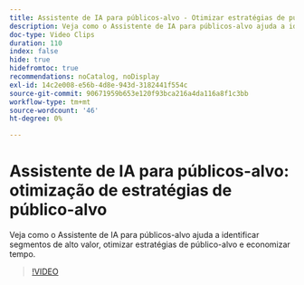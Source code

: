 ```yaml
---
title: Assistente de IA para públicos-alvo - Otimizar estratégias de público-alvo
description: Veja como o Assistente de IA para públicos-alvo ajuda a identificar segmentos de alto valor, otimizar estratégias de público-alvo e economizar tempo.
doc-type: Video Clips
duration: 110
index: false
hide: true
hidefromtoc: true
recommendations: noCatalog, noDisplay
exl-id: 14c2e008-e56b-4d8e-943d-3182441f554c
source-git-commit: 90671959b653e120f93bca216a4da116a8f1c3bb
workflow-type: tm+mt
source-wordcount: '46'
ht-degree: 0%

---
```


# Assistente de IA para públicos-alvo: otimização de estratégias de público-alvo

Veja como o Assistente de IA para públicos-alvo ajuda a identificar segmentos de alto valor, otimizar estratégias de público-alvo e economizar tempo.

<!-- 62_S508_3442517_109_ai-assistant-for-audiences-optimizing-audience-strategies -->
>[!VIDEO](https://video.tv.adobe.com/v/3458285/?learn=on&enablevpops=true)
